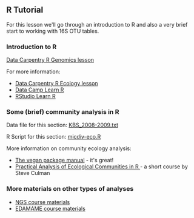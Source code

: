 ## R Tutorial

For this lesson we'll go through an introduction to R and also a very brief
start to working with 16S OTU tables. 

### Introduction to R

[Data Carpentry R Genomics lesson](http://www.datacarpentry.org/R-genomics/)

For more information:  
- [Data Carpentry R Ecology lesson](http://www.datacarpentry.org/R-ecology-lesson/)
- [Data Camp Learn R](http://www.datacamp.com)
- [RStudio Learn R](https://www.rstudio.com/online-learning/)


### Some (brief) community analysis in R

Data file for this section: [KBS_2008-2009.txt](KBS_2008-2009.txt)

R Script for this section: [micdiv-eco.R](micdiv-eco.R)

More information on community ecology analysis:

- [The vegan package manual](https://cran.r-project.org/web/packages/vegan/vegan.pdf) - it's great!
- [Practical Analysis of Ecological Communities in R ](Practical_Analysis_of_Ecological_Communities_in_R.zip) - a short course by Steve Culman

### More materials on other types of analyses

- [NGS course materials](https://angus.readthedocs.io/en/2017/) 
- [EDAMAME course materials](https://github.com/edamame-course/2017-tutorials/wiki/Schedule-EDAMAME-2017)